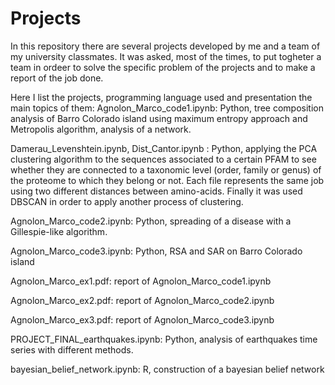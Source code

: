 # Projects

In this repository there are several projects developed by me and a team of my university classmates. 
It was asked, most of the times,  to put togheter a team in ordeer to solve the specific problem of the projects and to make a report of the job done.

Here I list the projects, programming language used and presentation the main topics of them:
Agnolon_Marco_code1.ipynb: Python, tree composition analysis of Barro Colorado island using maximum entropy approach and Metropolis algorithm, analysis of a network.

Damerau_Levenshtein.ipynb, Dist_Cantor.ipynb : Python, applying the PCA clustering algorithm to the sequences associated to a certain PFAM to see whether they are connected to a taxonomic level (order, family or genus) of the proteome to which they belong or not. Each file represents the same job using two different distances between amino-acids. Finally it was used DBSCAN in order to apply another process of clustering.

Agnolon_Marco_code2.ipynb: Python, spreading of a disease with a Gillespie-like algorithm.

Agnolon_Marco_code3.ipynb: Python, RSA and SAR on Barro Colorado island

Agnolon_Marco_ex1.pdf: report of Agnolon_Marco_code1.ipynb

Agnolon_Marco_ex2.pdf: report of Agnolon_Marco_code2.ipynb

Agnolon_Marco_ex3.pdf: report of Agnolon_Marco_code3.ipynb

PROJECT_FINAL_earthquakes.ipynb: Python, analysis of earthquakes time series with different methods.

bayesian_belief_network.ipynb: R, construction of a bayesian belief network



